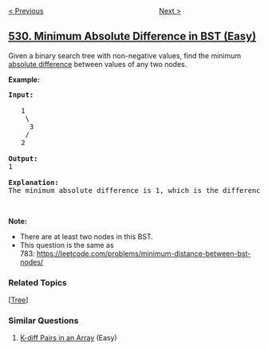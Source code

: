<!--|This file generated by command(leetcode description); DO NOT EDIT.    |-->
<!--+----------------------------------------------------------------------+-->
<!--|@author    openset <openset.wang@gmail.com>                           |-->
<!--|@link      https://github.com/openset                                 |-->
<!--|@home      https://github.com/openset/leetcode                        |-->
<!--+----------------------------------------------------------------------+-->

[< Previous](../minesweeper "Minesweeper")
　　　　　　　　　　　　　　　　
[Next >](../lonely-pixel-i "Lonely Pixel I")

## [530. Minimum Absolute Difference in BST (Easy)](https://leetcode.com/problems/minimum-absolute-difference-in-bst "二叉搜索树的最小绝对差")

<p>Given a binary search tree with non-negative values, find the minimum <a href="https://en.wikipedia.org/wiki/Absolute_difference">absolute difference</a> between values of any two nodes.</p>

<p><b>Example:</b></p>

<pre>
<b>Input:</b>

   1
    \
     3
    /
   2

<b>Output:</b>
1

<b>Explanation:</b>
The minimum absolute difference is 1, which is the difference between 2 and 1 (or between 2 and 3).
</pre>

<p>&nbsp;</p>

<p><b>Note:</b></p>

<ul>
	<li>There are at least two nodes in this BST.</li>
	<li>This question is the same as 783:&nbsp;<a href="https://leetcode.com/problems/minimum-distance-between-bst-nodes/">https://leetcode.com/problems/minimum-distance-between-bst-nodes/</a></li>
</ul>

### Related Topics
  [[Tree](../../tag/tree/README.md)]

### Similar Questions
  1. [K-diff Pairs in an Array](../k-diff-pairs-in-an-array) (Easy)
